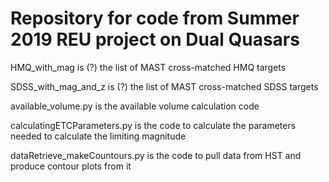 # Repository for code from Summer 2019 REU project on Dual Quasars

HMQ_with_mag is (?) the list of MAST cross-matched HMQ targets

SDSS_with_mag_and_z is (?) the list of MAST cross-matched SDSS targets

available_volume.py is the available volume calculation code

calculatingETCParameters.py is the code to calculate the parameters needed to calculate the limiting magnitude

dataRetrieve_makeCountours.py is the code to pull data from HST and produce contour plots from it
